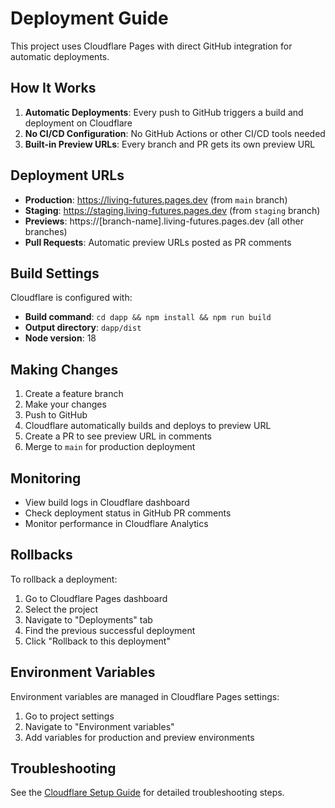 # Deployment Guide

This project uses Cloudflare Pages with direct GitHub integration for automatic deployments.

## How It Works

1. **Automatic Deployments**: Every push to GitHub triggers a build and deployment on Cloudflare
2. **No CI/CD Configuration**: No GitHub Actions or other CI/CD tools needed
3. **Built-in Preview URLs**: Every branch and PR gets its own preview URL

## Deployment URLs

- **Production**: https://living-futures.pages.dev (from `main` branch)
- **Staging**: https://staging.living-futures.pages.dev (from `staging` branch)
- **Previews**: https://[branch-name].living-futures.pages.dev (all other branches)
- **Pull Requests**: Automatic preview URLs posted as PR comments

## Build Settings

Cloudflare is configured with:
- **Build command**: `cd dapp && npm install && npm run build`
- **Output directory**: `dapp/dist`
- **Node version**: 18

## Making Changes

1. Create a feature branch
2. Make your changes
3. Push to GitHub
4. Cloudflare automatically builds and deploys to preview URL
5. Create a PR to see preview URL in comments
6. Merge to `main` for production deployment

## Monitoring

- View build logs in Cloudflare dashboard
- Check deployment status in GitHub PR comments
- Monitor performance in Cloudflare Analytics

## Rollbacks

To rollback a deployment:
1. Go to Cloudflare Pages dashboard
2. Select the project
3. Navigate to "Deployments" tab
4. Find the previous successful deployment
5. Click "Rollback to this deployment"

## Environment Variables

Environment variables are managed in Cloudflare Pages settings:
1. Go to project settings
2. Navigate to "Environment variables"
3. Add variables for production and preview environments

## Troubleshooting

See the [Cloudflare Setup Guide](/docs/cloudflare-setup.md) for detailed troubleshooting steps.